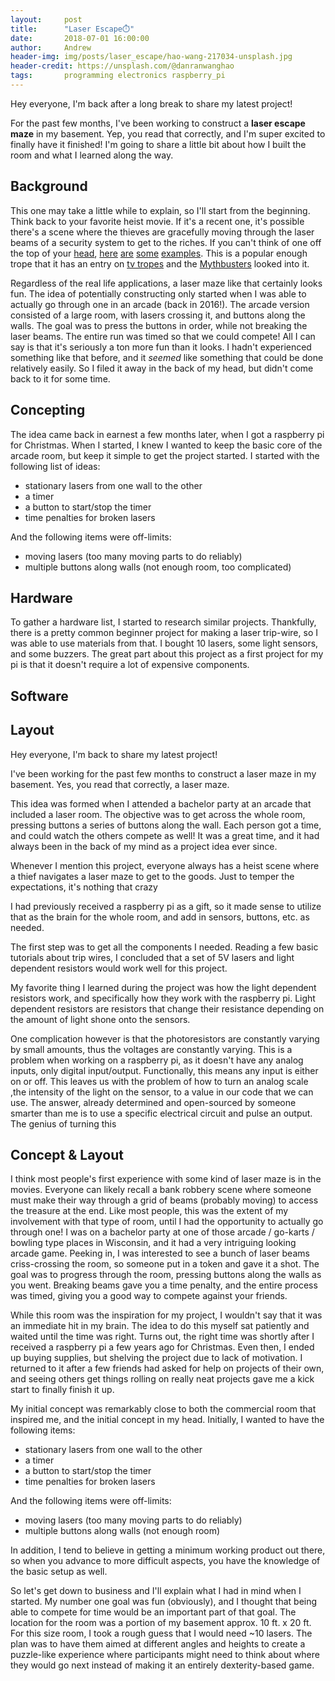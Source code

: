 ```yaml
---
layout:     post
title:      "Laser Escape⏱️"
date:       2018-07-01 16:00:00
author:     Andrew
header-img: img/posts/laser_escape/hao-wang-217034-unsplash.jpg
header-credit: https://unsplash.com/@danranwanghao
tags:       programming electronics raspberry_pi
---
```


Hey everyone, I'm back after a long break to share my latest project!

For the past few months, I've been working to construct a **laser escape maze** in my basement.  Yep, you read that correctly, and I'm super excited to finally have it finished!  I'm going to share a little bit about how I built the room and what I learned along the way.

## Background


This one may take a little while to explain, so I'll start from the beginning.  Think back to your favorite heist movie.  If it's a recent one, it's possible there's a scene where the thieves are gracefully moving through the laser beams of a security system to get to the riches.  <!--break--> If you can't think of one off the top of your [head](https://www.youtube.com/watch?v=aEawL9PYh-k), [here](https://www.youtube.com/watch?v=w0Wwrb4c4uE) [are](https://www.youtube.com/watch?v=1g9QEQrHOMw) [some](https://www.youtube.com/watch?v=mr834Cs9ncs) [examples](https://www.youtube.com/watch?v=KX2_LCUkhDs).  This is a popular enough trope that  it has an entry on [tv tropes](https://tvtropes.org/pmwiki/pmwiki.php/Main/LaserHallway) and the [Mythbusters](https://www.youtube.com/watch?v=ZAv7z4Rg0W8) looked into it.

Regardless of the real life applications, a laser maze like that certainly looks fun.  The idea of potentially constructing only started when I was able to actually go through one in an arcade (back in 2016!).  The arcade version consisted of a large room, with lasers crossing it, and buttons along the walls.  The goal was to press the buttons in order, while not breaking the laser beams.  The entire run was timed so that we could compete!  All I can say is that it's seriously a ton more fun than it looks.  I hadn't experienced something like that before, and it *seemed* like something that could be done relatively easily.  So I filed it away in the back of my head, but didn't come back to it for some time.

## Concepting

The idea came back in earnest a few months later, when I got a raspberry pi for Christmas.  When I started, I knew I wanted to keep the basic core of the arcade room, but keep it simple to get the project started.  I started with the following list of ideas:
* stationary lasers from one wall to the other
* a timer
* a button to start/stop the timer
* time penalties for broken lasers

And the following items were off-limits:
* moving lasers (too many moving parts to do reliably)
* multiple buttons along walls (not enough room, too complicated)


## Hardware
To gather a hardware list, I started to research similar projects.  Thankfully, there is a pretty common beginner project for making a laser trip-wire, so I was able to use materials from that.  I bought 10 lasers, some light sensors, and some buzzers.  The great part about this project as a first project for my pi is that it doesn't require a lot of expensive components.  

## Software


## Layout




Hey everyone, I'm back to share my latest project!

I've been working for the past few months to construct a laser maze in my basement.  Yes, you read that correctly, a laser maze.

This idea was formed when I attended a bachelor party at an arcade that included a laser room.  The objective was to get across the whole room, pressing buttons a series of buttons along the wall.  Each person got a time, and could watch the others compete as well!  It was a great time, and it had always been in the back of my mind as a project idea ever since.

Whenever I mention this project, everyone always has a heist scene where a thief navigates a laser maze to get to the goods.  Just to temper the expectations, it's nothing that crazy

I had previously received a raspberry pi as a gift, so it made sense to utilize that as the brain for the whole room, and add in sensors, buttons, etc. as needed.

The first step was to get all the components I needed.  Reading a few basic tutorials about trip wires, I concluded that a set of 5V lasers and light dependent resistors would work well for this project.

My favorite thing I learned during the project was how the light dependent resistors work, and specifically how they work with the raspberry pi.  Light dependent resistors are resistors that change their resistance depending on the amount of light shone onto the sensors.

One complication however is that the photoresistors are constantly varying by small amounts, thus the voltages are constantly varying.  This is a problem when working on a raspberry pi, as it doesn't have any analog inputs, only digital input/output.  Functionally, this means any input is either on or off.  This leaves us with the problem of how to turn an analog scale ,the intensity of the light on the sensor, to a value in our code that we can use.  The answer, already determined and open-sourced by someone smarter than me is to use a specific electrical circuit and pulse an output.
The genius of turning this




## Concept & Layout

I think most people's first experience with some kind of laser maze is in the movies.  Everyone can likely recall a bank robbery scene where someone must make their way through a grid of beams (probably moving) to access the treasure at the end.  Like most people, this was the extent of my involvement with that type of room, until I had the opportunity to actually go through one!  I was on a bachelor party at one of those arcade / go-karts / bowling type places in Wisconsin, and it had a very intriguing looking arcade game.  Peeking in, I was interested to see a bunch of laser beams criss-crossing the room, so someone put in a token and gave it a shot.  The goal was to progress through the room, pressing buttons along the walls as you went.  Breaking beams gave you a time penalty, and the entire process was timed, giving you a good way to compete against your friends.

While this room was the inspiration for my project, I wouldn't say that it was an immediate hit in my brain.  The idea to do this myself sat patiently and waited until the time was right.  Turns out, the right time was shortly after I received a raspberry pi a few years ago for Christmas.  Even then, I ended up buying supplies, but shelving the project due to lack of motivation.  I returned to it after a few friends had asked for help on projects of their own, and seeing others get things rolling on really neat projects gave me a kick start to finally finish it up.

My initial concept was remarkably close to both the commercial room that inspired me, and the initial concept in my head.  Initially, I wanted to have the following items:
* stationary lasers from one wall to the other
* a timer
* a button to start/stop the timer
* time penalties for broken lasers

And the following items were off-limits:
* moving lasers (too many moving parts to do reliably)
* multiple buttons along walls (not enough room)

In addition, I tend to believe in getting a minimum working product out there, so when you advance to more difficult aspects, you have the knowledge of the basic setup as well.

So let's get down to business and I'll explain what I had in mind when I started.  My number one goal was fun (obviously), and I thought that being able to compete for time would be an important part of that goal.  The location for the room was a portion of my basement approx. 10 ft. x 20 ft.  For this size room, I took a rough guess that I would need ~10 lasers.  The plan was to have them aimed at different angles and heights to create a puzzle-like experience where participants might need to think about where they would go next instead of making it an entirely dexterity-based game.
